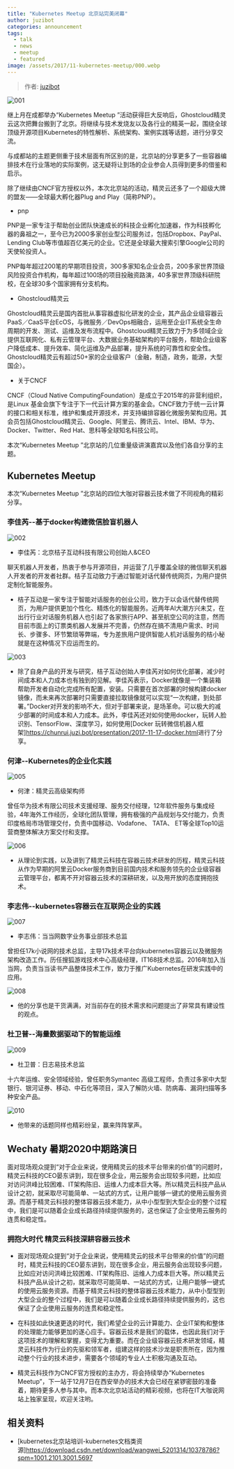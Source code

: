 ```yaml
---
title: "Kubernetes Meetup 北京站完美闭幕"
author: juzibot
categories: announcement
tags:
  - talk
  - news
  - meetup
  - featured
image: /assets/2017/11-kubernetes-meetup/000.webp
---
```


> 作者: [juzibot](https://github.com/juzibot/)

![001](/assets/2017/11-kubernetes-meetup/001.webp)

继上月在成都举办“Kubernetes Meetup ”活动获得巨大反响后，Ghostcloud精灵云这次把舞台搬到了北京。将继续与技术发烧友以及各行业的精英一起，围绕全球顶级开源项目Kubernetes的特性解析、系统架构、案例实践等话题，进行分享交流。

与成都站的主题更侧重于技术层面有所区别的是，北京站的分享更多了一些容器编排技术在行业落地的实际案例，这无疑将让到场的企业参会人员得到更多的借鉴和启示。

除了继续由CNCF官方授权以外，本次北京站的活动，精灵云还多了一个超级大牌的盟友——全球最大孵化器Plug and Play（简称PNP）。

- pnp

PNP是一家专注于帮助创业团队快速成长的科技企业孵化加速器，作为科技孵化器的鼻祖之一，至今已为2000多家创业型公司服务过，包括Dropbox、PayPal、Lending Club等市值超百亿美元的企业。它还是全球最大搜索引擎Google公司的天使轮投资人。

PNP每年超过200笔的早期项目投资，300多家知名企业会员，200多家世界顶级风险投资合作机构，每年超过100场的项目投融资路演，40多家世界顶级科研院校，在全球30多个国家拥有分支机构。

- Ghostcloud精灵云

Ghostcloud精灵云是国内首批从事容器虚拟化研发的企业，其产品企业级容器云PaaS／CaaS平台EcOS，与微服务／DevOps相融合，运用至企业IT系统全生命周期的开发、测试、运维及发布流程中。Ghostcloud精灵云致力于为多领域企业提供互联网化、私有云管理平台、大数据业务基础架构的平台服务，帮助企业级客户降低成本、提升效率、简化运维及产品部署，提升系统的可靠性和安全性。Ghostcloud精灵云有超过50+家的企业级客户（金融，制造，政务，能源，大型国企）。

- 关于CNCF

CNCF（Cloud Native ComputingFoundation）是成立于2015年的非营利组织，是Linux 基金会旗下专注于下一代云计算方案的基金会。CNCF致力于统一云计算的接口和相关标准，维护和集成开源技术，并支持编排容器化微服务架构应用。其会员包括Ghostcloud精灵云、Google、阿里云、腾讯云、Intel、IBM、华为、Docker、Twitter、Red Hat、思科等全球知名科技公司。

本次“Kubernetes Meetup ”北京站的几位重量级讲演嘉宾以及他们各自分享的主题。

## Kubernetes Meetup

本次“Kubernetes Meetup ”北京站的四位大咖对容器云技术做了不同视角的精彩分享。

### 李佳芮--基于docker构建微信脸盲机器人

![002](/assets/2017/11-kubernetes-meetup/004.webp)

- 李佳芮：北京桔子互动科技有限公司创始人&CEO

聊天机器人开发者，热衷于参与开源项目，并运营了几乎覆盖全球的微信聊天机器人开发者的开发者社群。桔子互动致力于通过智能对话代替传统网页，为用户提供定制化智能服务。

- 桔子互动是一家专注于智能对话服务的创业公司，致力于以会话代替传统网页，为用户提供更加个性化、精炼化的智能服务。近两年AI大潮方兴未艾，在出行行业对话服务机器人也引起了各家旅行APP、甚至航空公司的注意，然而目前市面上的订票类机器人发展并不完善，仍然存在搞不清用户需求、时间长、步骤多、环节繁琐等弊端，专为差旅用户提供智能人机对话服务的桔小秘就是在这种情况下应运而生的。

![003](/assets/2017/11-kubernetes-meetup/003.webp)

- 除了自身产品的开发与研究，桔子互动创始人李佳芮对如何优化部署，减少时间成本和人力成本也有独到的见解。李佳芮表示，Docker就像是一个集装箱帮助开发者自动化完成所有配置，安装。只需要在首次部署的时候构建docker 镜像，而未来再次部署时只需要直接拉取镜像就可以实现“一次构建，到处部署。”Docker对开发的影响不大，但对于部署来说，是场革命。可以极大的减少部署的时间成本和人力成本。此外，李佳芮还对如何使用docker，玩转人脸识别、TensorFlow、深度学习，如何使用[Docker 玩转微信机器人框架]<https://chunrui.juzi.bot/presentation/2017-11-17-docker.html>进行了分享。

### 何津--Kubernetes的企业化实践

![005](/assets/2017/11-kubernetes-meetup/005.webp)

- 何津：精灵云高级架构师

曾任华为技术有限公司技术支援经理、服务交付经理，12年软件服务与集成经验，4年海外工作经历，全球化团队管理，拥有极强的产品规划与交付能力，负责印度格局市场管理交付，负责中国移动、Vodafone、 TATA、 ET等全球Top10运营商整体解决方案交付和支撑。

![006](/assets/2017/11-kubernetes-meetup/006.webp)

- 从理论到实践，以及讲到了精灵云科技在容器云技术研发的历程，精灵云科技从作为早期的阿里云Docker服务商到目前国内技术和服务领先的企业级容器云管理平台，都离不开对容器云技术的深耕研发，以及用开放的态度拥抱技术。

### 李志伟--kubernetes容器云在互联网企业的实践

![007](/assets/2017/11-kubernetes-meetup/007.webp)

- 李志伟：当当网数字业务事业部技术总监

曾担任17k小说网的技术总监，主导17k技术平台向kubernetes容器云以及微服务架构改造工作。历任搜狐游戏技术中心高级经理，IT168技术总监。2016年加入当当网，负责当当读书产品整体技术工作，致力于推广Kubernetes在研发实践中的应用。

![008](/assets/2017/11-kubernetes-meetup/008.webp)

- 他的分享也是干货满满，对当前存在的技术需求和问题提出了非常具有建设性的观点。

### 杜卫普--海量数据驱动下的智能运维

![009](/assets/2017/11-kubernetes-meetup/009.webp)

- 杜卫普：日志易技术总监

十六年运维、安全领域经验，曾任职务Symantec 高级工程师，负责过多家中大型银行、银河证券、移动、中石化等项目，深入了解防火墙、防病毒、漏洞扫描等多种安全产品。

![010](/assets/2017/11-kubernetes-meetup/010.webp)

- 他带来的话题同样也精彩纷呈，赢来阵阵掌声。

## Wechaty 暑期2020中期路演日

面对现场观众提到“对于企业来说，使用精灵云的技术平台带来的价值”的问题时，精灵云科技的CEO晏东讲到，现在很多企业，用云服务会出现较多问题，比如应对访问洪峰比较困难、IT架构陈旧、运维人力成本巨大等。所以精灵云科技产品从设计之初，就采取尽可能简单、一站式的方式，让用户能够一键式的使用云服务资源。而基于精灵云科技的整体容器云技术能力，从中小型型到大型企业的整个过程中，我们是可以随着企业成长路径持续提供服务的，这也保证了企业使用云服务的连贯和稳定性。


### 拥抱大时代 精灵云科技深耕容器云技术

- 面对现场观众提到“对于企业来说，使用精灵云的技术平台带来的价值”的问题时，精灵云科技的CEO晏东讲到，现在很多企业，用云服务会出现较多问题，比如应对访问洪峰比较困难、IT架构陈旧、运维人力成本巨大等。所以精灵云科技产品从设计之初，就采取尽可能简单、一站式的方式，让用户能够一键式的使用云服务资源。而基于精灵云科技的整体容器云技术能力，从中小型型到大型企业的整个过程中，我们是可以随着企业成长路径持续提供服务的，这也保证了企业使用云服务的连贯和稳定性。

- 在科技如此快速更迭的时代，我们希望企业的云计算能力、企业IT架构和整体的处理能力能够更加的遂心应手。容器云技术是我们的载体，也因此我们对于这项技术的理解和掌握，变得尤为重要。而在企业级容器云技术研发领域，精灵云科技作为行业的先驱和领军者，组建这样的技术沙龙是职责所在，因为推动整个行业的技术进步，需要各个领域的专业人士积极沟通及互动。

- 精灵云科技作为CNCF官方授权的主办方，将会持续举办“Kubernetes Meetup”，下一站于12月7日在西安举办的技术大会已经在紧锣密鼓的准备着，期待更多人参与其中。而本次北京站活动的精彩视频，也将在IT大咖说网站上独家呈现，欢迎关注哟。

## 相关资料

- [kubernetes北京站培训-kubernetes文档类资源]<https://download.csdn.net/download/wangwei_5201314/10378786?spm=1001.2101.3001.5697>